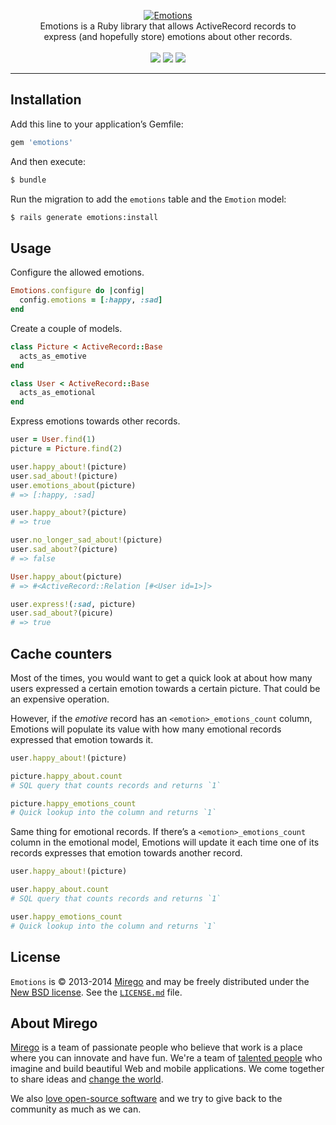 <p align="center">
  <a href="https://github.com/mirego/emotions">
    <img src="http://i.imgur.com/9fhaEY4.png" alt="Emotions" />
  </a>
  <br />
  Emotions is a Ruby library that allows ActiveRecord records to<br /> express (and hopefully store) emotions about other records.
  <br /><br />
  <a href="https://rubygems.org/gems/emotions"><img src="http://img.shields.io/gem/v/emotions.svg" /></a>
  <a href="https://codeclimate.com/github/mirego/emotions"><img src="http://img.shields.io/codeclimate/github/mirego/emotions.svg" /></a>
  <a href="https://travis-ci.org/mirego/emotions"><img src="http://img.shields.io/travis/mirego/emotions.svg" /></a>
</p>

---

## Installation

Add this line to your application’s Gemfile:

```ruby
gem 'emotions'
```

And then execute:

```bash
$ bundle
```

Run the migration to add the `emotions` table and the `Emotion` model:

```bash
$ rails generate emotions:install
```

## Usage

Configure the allowed emotions.

```ruby
Emotions.configure do |config|
  config.emotions = [:happy, :sad]
end
```

Create a couple of models.

```ruby
class Picture < ActiveRecord::Base
  acts_as_emotive
end

class User < ActiveRecord::Base
  acts_as_emotional
end
```

Express emotions towards other records.

```ruby
user = User.find(1)
picture = Picture.find(2)

user.happy_about!(picture)
user.sad_about!(picture)
user.emotions_about(picture)
# => [:happy, :sad]

user.happy_about?(picture)
# => true

user.no_longer_sad_about!(picture)
user.sad_about?(picture)
# => false

User.happy_about(picture)
# => #<ActiveRecord::Relation [#<User id=1>]>

user.express!(:sad, picture)
user.sad_about?(picure)
# => true
```

## Cache counters

Most of the times, you would want to get a quick look at about how many users expressed a certain emotion towards a certain picture. That could be an expensive operation.

However, if the *emotive* record has an `<emotion>_emotions_count` column, Emotions will populate its value with how many emotional records expressed that emotion towards it.

```ruby
user.happy_about!(picture)

picture.happy_about.count
# SQL query that counts records and returns `1`

picture.happy_emotions_count
# Quick lookup into the column and returns `1`
```

Same thing for emotional records. If there’s a `<emotion>_emotions_count` column in the emotional model, Emotions will update it each time one of its records expresses that emotion towards another record.

```ruby
user.happy_about!(picture)

user.happy_about.count
# SQL query that counts records and returns `1`

user.happy_emotions_count
# Quick lookup into the column and returns `1`
```

## License

`Emotions` is © 2013-2014 [Mirego](http://www.mirego.com) and may be freely distributed under the [New BSD license](http://opensource.org/licenses/BSD-3-Clause).  See the [`LICENSE.md`](https://github.com/mirego/emotions/blob/master/LICENSE.md) file.

## About Mirego

[Mirego](http://mirego.com) is a team of passionate people who believe that work is a place where you can innovate and have fun. We're a team of [talented people](http://life.mirego.com) who imagine and build beautiful Web and mobile applications. We come together to share ideas and [change the world](http://mirego.org).

We also [love open-source software](http://open.mirego.com) and we try to give back to the community as much as we can.
